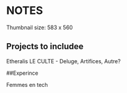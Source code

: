 # NOTES
Thumbnail size: 583 x 560
## Projects to includee

Etheralis
LE CULTE - Deluge, Artifices, Autre?


##Experince

Femmes en tech

